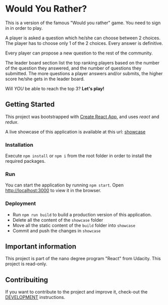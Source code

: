 # Would You Rather?

This is a version of the famous "Would you rather" game. You need to sign in in order to play.

A player is asked a question which he/she can choose between 2 choices. The player has to choose only 1 of the 2 choices. Every answer is definitive.

Every player can propose a new question to the rest of the community.

The leader board section list the top ranking players based on the number of the question they answered, and the number of questions they submitted.
The more questions a player answers and/or submits, the higher score he/she gets in the leader board.

Will _YOU_ be able to reach the top 3? **Let's play!**

## Getting Started

This project was bootstrapped with [Create React App](https://github.com/facebook/create-react-app), and uses *react* and *redux*.

A live showcase of this application is available at this url: [showcase](https://AlainD-.github.io/would-you-rather/)

### Installation

Execute `npm install` or `npm i` from the root folder in order to install the required packages.

### Run

You can start the application by running `npm start`.
Open [http://localhost:3000](http://localhost:3000) to view it in the browser.

### Deployment

* Run `npm run build` to build a production version of this application.
* Delete all the content of the `showcase` folder
* Move all the static content of the `build` folder into `showcase`
* Commit and push the changes in `showcase`

## Important information

This project is part of the nano degree program "React" from Udacity. This project is read-only.

## Contribuiting

If you want to contribute to the project and improve it, check-out the [DEVELOPMENT](DEVELOPMENT.md) instructions.
